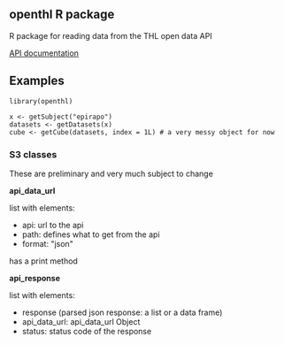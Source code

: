 
## openthl R package

R package for reading data from the THL open data API

[API documentation](https://yhteistyotilat.fi/wiki08/x/RoCkAQ)

## Examples

```{r}
library(openthl)

x <- getSubject("epirapo")
datasets <- getDatasets(x)
cube <- getCube(datasets, index = 1L) # a very messy object for now
```

### S3 classes

These are preliminary and very much subject to change

**api_data_url**

list with elements:

- api: url to the api
- path: defines what to get from the api
- format: "json"

has a print method

**api_response**

list with elements:

- response (parsed json response: a list or a data frame)
- api_data_url: api_data_url Object
- status: status code of the response


